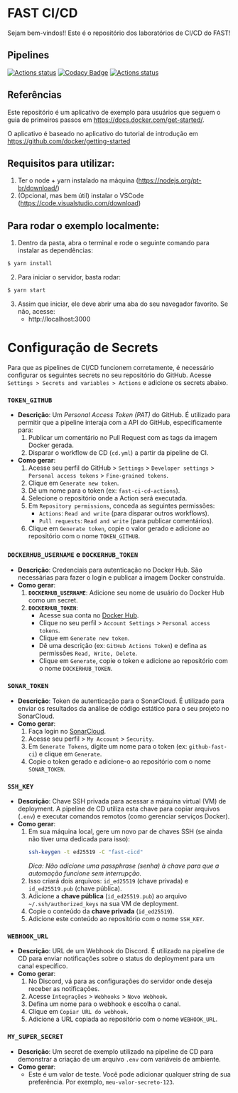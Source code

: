 # FAST CI/CD

Sejam bem-vindos!! Este é o repositório dos laboratórios de CI/CD do FAST!

## Pipelines

[![Actions status](https://github.com/HardSource/fast-ci/actions/workflows/ci.yml/badge.svg)](https://github.com/HardSource/fast-ci/actions/workflows/ci.yml)
[![Codacy Badge](https://app.codacy.com/project/badge/Grade/166f2da2726f417f96877ff592082837)](https://app.codacy.com/gh/HardSource/fast-ci/dashboard?utm_source=gh&utm_medium=referral&utm_content=&utm_campaign=Badge_grade)
[![Actions status](https://github.com/HardSource/fast-ci/actions/workflows/cd.yml/badge.svg)](https://github.com/HardSource/fast-ci/actions/workflows/cd.yml)

## Referências

Este repositório é um aplicativo de exemplo para usuários que seguem o guia de primeiros passos em https://docs.docker.com/get-started/.

O aplicativo é baseado no aplicativo do tutorial de introdução em https://github.com/docker/getting-started


## Requisitos para utilizar:
1. Ter o node + yarn instalado na máquina (https://nodejs.org/pt-br/download/)
2. (Opcional, mas bem útil) instalar o VSCode (https://code.visualstudio.com/download)

## Para rodar o exemplo localmente:
1. Dentro da pasta, abra o terminal e rode o seguinte comando para instalar as dependências:
```bash
$ yarn install
```

2. Para iniciar o servidor, basta rodar:

```bash
$ yarn start
```

3. Assim que iniciar, ele deve abrir uma aba do seu navegador favorito. Se não, acesse:
   * http://localhost:3000


# Configuração de Secrets

Para que as pipelines de CI/CD funcionem corretamente, é necessário configurar os seguintes secrets no seu repositório do GitHub. Acesse `Settings > Secrets and variables > Actions` e adicione os secrets abaixo.

### `TOKEN_GITHUB`

-   **Descrição**: Um *Personal Access Token (PAT)* do GitHub. É utilizado para permitir que a pipeline interaja com a API do GitHub, especificamente para:
    1.  Publicar um comentário no Pull Request com as tags da imagem Docker gerada.
    2.  Disparar o workflow de CD (`cd.yml`) a partir da pipeline de CI.
-   **Como gerar**:
    1.  Acesse seu perfil do GitHub > `Settings` > `Developer settings` > `Personal access tokens` > `Fine-grained tokens`.
    2.  Clique em `Generate new token`.
    3.  Dê um nome para o token (ex: `fast-ci-cd-actions`).
    4.  Selecione o repositório onde a Action será executada.
    5.  Em `Repository permissions`, conceda as seguintes permissões:
        -   `Actions`: `Read and write` (para disparar outros workflows).
        -   `Pull requests`: `Read and write` (para publicar comentários).
    6.  Clique em `Generate token`, copie o valor gerado e adicione ao repositório com o nome `TOKEN_GITHUB`.

### `DOCKERHUB_USERNAME` e `DOCKERHUB_TOKEN`

-   **Descrição**: Credenciais para autenticação no Docker Hub. São necessárias para fazer o login e publicar a imagem Docker construída.
-   **Como gerar**:
    1.  **`DOCKERHUB_USERNAME`**: Adicione seu nome de usuário do Docker Hub como um secret.
    2.  **`DOCKERHUB_TOKEN`**:
        -   Acesse sua conta no [Docker Hub](https://hub.docker.com).
        -   Clique no seu perfil > `Account Settings` > `Personal access tokens`.
        -   Clique em `Generate new token`.
        -   Dê uma descrição (ex: `GitHub Actions Token`) e defina as permissões `Read, Write, Delete`.
        -   Clique em `Generate`, copie o token e adicione ao repositório com o nome `DOCKERHUB_TOKEN`.

### `SONAR_TOKEN`

-   **Descrição**: Token de autenticação para o SonarCloud. É utilizado para enviar os resultados da análise de código estático para o seu projeto no SonarCloud.
-   **Como gerar**:
    1.  Faça login no [SonarCloud](https://sonarcloud.io/).
    2.  Acesse seu perfil > `My Account` > `Security`.
    3.  Em `Generate Tokens`, digite um nome para o token (ex: `github-fast-ci`) e clique em `Generate`.
    4.  Copie o token gerado e adicione-o ao repositório com o nome `SONAR_TOKEN`.

### `SSH_KEY`

-   **Descrição**: Chave SSH privada para acessar a máquina virtual (VM) de deployment. A pipeline de CD utiliza esta chave para copiar arquivos (`.env`) e executar comandos remotos (como gerenciar serviços Docker).
-   **Como gerar**:
    1.  Em sua máquina local, gere um novo par de chaves SSH (se ainda não tiver uma dedicada para isso):
        ```bash
        ssh-keygen -t ed25519 -C "fast-cicd"
        ```
        *Dica: Não adicione uma passphrase (senha) à chave para que a automação funcione sem interrupção.*
    2.  Isso criará dois arquivos: `id_ed25519` (chave privada) e `id_ed25519.pub` (chave pública).
    3.  Adicione a **chave pública** (`id_ed25519.pub`) ao arquivo `~/.ssh/authorized_keys` na sua VM de deployment.
    4.  Copie o conteúdo da **chave privada** (`id_ed25519`).
    5.  Adicione este conteúdo ao repositório com o nome `SSH_KEY`.

### `WEBHOOK_URL`

-   **Descrição**: URL de um Webhook do Discord. É utilizado na pipeline de CD para enviar notificações sobre o status do deployment para um canal específico.
-   **Como gerar**:
    1.  No Discord, vá para as configurações do servidor onde deseja receber as notificações.
    2.  Acesse `Integrações` > `Webhooks` > `Novo Webhook`.
    3.  Defina um nome para o webhook e escolha o canal.
    4.  Clique em `Copiar URL do webhook`.
    5.  Adicione a URL copiada ao repositório com o nome `WEBHOOK_URL`.

### `MY_SUPER_SECRET`

-   **Descrição**: Um secret de exemplo utilizado na pipeline de CD para demonstrar a criação de um arquivo `.env` com variáveis de ambiente.
-   **Como gerar**:
    -   Este é um valor de teste. Você pode adicionar qualquer string de sua preferência. Por exemplo, `meu-valor-secreto-123`.
